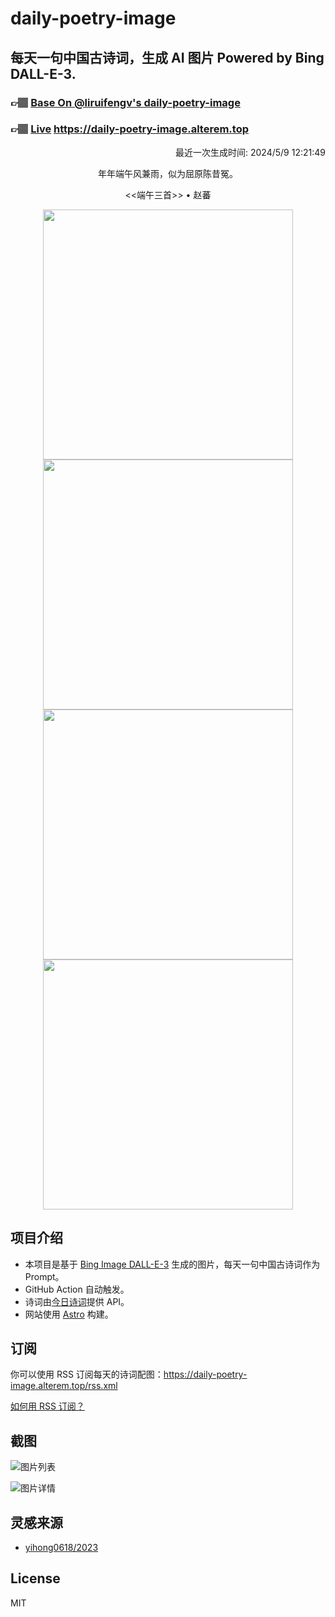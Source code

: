 
# daily-poetry-image

## 每天一句中国古诗词，生成 AI 图片 Powered by Bing DALL-E-3.

### 👉🏽 [Base On @liruifengv's daily-poetry-image](https://github.com/liruifengv/daily-poetry-image)

### 👉🏽 [Live](https://daily-poetry-image.alterem.top/) https://daily-poetry-image.alterem.top

<p align="right">
  最近一次生成时间: 2024/5/9 12:21:49
</p>
<p align="center">
年年端午风兼雨，似为屈原陈昔冤。
</p>
<p align="center">
<<端午三首>> • 赵蕃
</p>
<p align="center">
<img src="https://tse2.mm.bing.net/th/id/OIG3.bBSkS0QzxMp2zL65cQDS" height="400" width="400" />
<img src="https://tse2.mm.bing.net/th/id/OIG3.WaOxV2T706Wor91I2JnB" height="400" width="400" />
<img src="https://tse1.mm.bing.net/th/id/OIG3.VckZpBFoIhTOsjmCBlzH" height="400" width="400" />
<img src="https://tse4.mm.bing.net/th/id/OIG3.P4Fz7G.xW.rWbal2rGVk" height="400" width="400" />
</p>

## 项目介绍

-   本项目是基于 [Bing Image DALL-E-3](https://www.bing.com/images/create) 生成的图片，每天一句中国古诗词作为 Prompt。
-   GitHub Action 自动触发。
-   诗词由[今日诗词](https://www.jinrishici.com/)提供 API。
-   网站使用 [Astro](https://astro.build) 构建。

## 订阅

你可以使用 RSS 订阅每天的诗词配图：https://daily-poetry-image.alterem.top/rss.xml

[如何用 RSS 订阅？](https://zhuanlan.zhihu.com/p/55026716)

## 截图

![图片列表](./screenshots/Snipaste_2023-12-28_21-00-26.png)

![图片详情](./screenshots/Snipaste_2023-12-28_21-00-53.png)

## 灵感来源

-   [yihong0618/2023](https://github.com/yihong0618/2023)

## License

MIT
